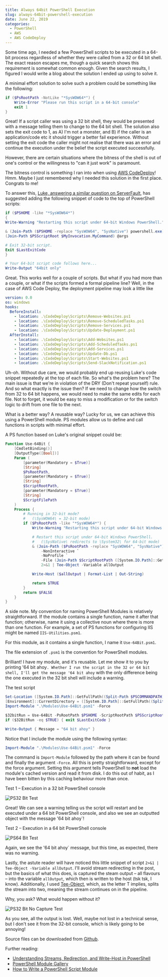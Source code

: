 ```yaml
---
title: Always 64bit PowerShell Execution
slug: always-64bit-powershell-execution
date: June 22, 2019
categories:
  - PowerShell
  - AWS
  - AWS CodeDeploy
---
```


Some time ago, I needed a few PowerShell scripts to be executed in a 64-bit process regardless of whether they were called from a 32 or 64 bit shell. The exact reason escapes me, though a quick search shows this requirement is somewhat common enough. Given the search results, I figured I would write a blog about the solution I ended up using to solve it.

A minimal effort solution to solve such a problem could be something like the following:

```powershell
if ($PsRootPath -NotLike "*SysWOW64*") {
    Write-Error "Please run this script in a 64-bit console"
    exit 1
}
```

Great! If a script caller was using a 32 bit shell, they would be presented with a message telling them to change to the 64 bit shell. The solution also sets the exit code to 1, as A) I'm not a monster, and B) if the caller is an application/code etc it should trigger a better fail experience. Without setting the exit code the caller might not realise that there was an error and continue the execution under the belief the script executed successfully.

However, there are certain situations where the bitness of the shell is out of one's control or the willingness to "can it just work" is paramount.

The bitness control is something I ran into when using [AWS CodeDeploy](https://aws.amazon.com/codedeploy/)! Hmm. Maybe I just remembered why I needed this solution in the first place. Congrats to me!

To answer this, [Luke, answering a similar question on ServerFault](https://serverfault.com/a/783858/134867), has suggested adding the following snippet of code to the top of PowerShell scripts:

```powershell
if ($PSHOME -like "*SysWOW64*")
{
Write-Warning "Restarting this script under 64-bit Windows PowerShell."

& (Join-Path ($PSHOME -replace "SysWOW64", "SysNative") powershell.exe) -File `
(Join-Path $PSScriptRoot $MyInvocation.MyCommand) @args

# Exit 32-bit script.
Exit $LastExitCode
}

# Your 64-bit script code follows here...
Write-Output "64bit only"
```

Great. This works well for a couple of scripts. But what if you had more than a couple, or what if the scripts formed a formal pipeline line? Well, in the case of AWS Code Deploy, the deployment pipeline may look a little like

```yaml
version: 0.0
os: windows
hooks:
  BeforeInstall:
    - location: .\CodeDeploy\Scripts\Remove-Websites.ps1
    - location: .\CodeDeploy\Scripts\Remove-ScheduledTasks.ps1
    - location: .\CodeDeploy\Scripts\Remove-Services.ps1
    - location: .\CodeDeploy\Scripts\Update-Deployment.ps1
  AfterInstall:
    - location: .\CodeDeploy\Scripts\Add-Websites.ps1
    - location: .\CodeDeploy\Scripts\Add-ScheduledTasks.ps1
    - location: .\CodeDeploy\Scripts\Add-Services.ps1
    - location: .\CodeDeploy\Scripts\Update-Db.ps1
    - location: .\CodeDeploy\Scripts\Start-Websites.ps1
    - location: .\CodeDeploy\Scripts\Send-SlackNotification.ps1
```

Uh-oh. Without due care, we would probably end up reusing Luke's code snippet repeatedly at the top of each file. So what's the problem here? The main issue is that we're in violation of the DRY (Don't repeat yourself) rule. And so what exactly is the issue then? If we need to change how the switch from 32 to 64 bit happens, we would need to make the same edits for each file. Not to forget, it would be easy to miss a modification or for the switch logic to drift from one file to the next.

What is a better way? A reusable way? Lucky for us, we can achieve this using a PowerShell module. PS modules allow us to define and call functions in scripts with minimal effort.

A PS function based on Luke's original snippet could be:

```powershell
Function Use-64Bit {
    [CmdletBinding()]
    [OutputType([Bool])]
    Param (
        [parameter(Mandatory = $True)]
        [String]
        $PsRootPath,
        [parameter(Mandatory = $True)]
        [String]
        $ScriptRootPath,
        [parameter(Mandatory = $True)]
        [String]
        $ScriptFilePath
    )
    Process {
        # Running in 32-bit mode?
        #   (\SysWOW64\ = 32-bit mode)
        if ($PsRootPath -like "*SysWOW64*") {
            Write-Warning "Restarting this script under 64-bit Windows PowerShell."

            # Restart this script under 64-bit Windows PowerShell.
            #   (\SysNative\ redirects to \System32\ for 64-bit mode)
            & (Join-Path ($PsRootPath -replace "SysWOW64", "SysNative") powershell.exe) `
                -NonInteractive `
                -NoProfile `
                -File (Join-Path $ScriptRootPath ([System.IO.Path]::GetFileName($ScriptFilePath))) `
                2>&1 | Tee-Object -Variable allOutput

            Write-Host ($allOutput | Format-List | Out-String)

            return $TRUE
        }
        return $FALSE
    }
}
```

A side note. My convention for naming PowerShell Modules is relatively straightforward. If the module contains a single function, name it after that function; otherwise, name it using a collective noun where there is more than one function. For example, a set of PS functions for configuring IIS might be named `IIS-Utilities.psm1`.

For this module, as it contains a single function, I name it `Use-64Bit.psm1`.

The file extension of `.psm1` is the convention for PowerShell modules.

Brilliant! I have my module, and it's reusable. Let me show it to you by printing '64 bit ahoy`. Whether I run the script in the 32 or 64 bit shell, I'll get the message '64 bit ahoy` with the only difference being the one executed in the 32 bit shell will include a warning.

The test script

```powershell
Set-Location ([System.IO.Path]::GetFullPath((Split-Path $PSCOMMANDPATH)))
[Environment]::CurrentDirectory = ([System.IO.Path]::GetFullPath((Split-Path $PSCOMMANDPATH)))
Import-Module ".\Modules\Use-64Bit.psm1" -Force

$32bitRun = Use-64Bit -PsRootPath $PSHOME -ScriptRootPath $PSScriptRoot -ScriptFilePath $MyInvocation.MyCommand
if ($32BitRun -eq $TRUE) { exit $LastExitCode }

Write-Output { Message = "64 bit ahoy" }
```

Notice that I include the module using the following syntax:

```powershell
Import-Module ".\Modules\Use-64Bit.psm1" -Force
```

The command is `Import-Module` followed by the path where it can be found and finally the argument `-Force`. All this is pretty straightforward, except for the force argument. Setting this argument tells PowerShell to **not** load the module's cached version and read it from disk. I do this out of habit, as I have been bitten by this caching behaviour more than once.

Test 1 – Execution in a 32 bit PowerShell console

![PS32 Bit Test](/always-64bit-powershell-execution/PS32Bit-Test.png)

Great! We can see a warning telling us the script will restart and be executed under a 64 bit PowerShell console, and also we see an outputted object with the message '64 bit ahoy`!

Test 2 – Execution in a 64 bit PowerShell console

![PS64 Bit Test](/always-64bit-powershell-execution/PS64Bit-Test.png)

Again, we see the '64 bit ahoy` message, but this time, as expected, there was no warning.

Lastly, the astute reader will have noticed this little snippet of script `2>&1 | Tee-Object -Variable allOutput`. I'll avoid stream redirecting in the post, but the basics of what this does, is captured the steam output – all flavours – into the variable `allOutput`, which then is written to the host (tsk tsk, I know). Additionally, I used [Tee-Object](https://docs.microsoft.com/en-us/powershell/module/microsoft.powershell.utility/tee-object?view=powershell-6), which, as the letter T implies, splits the stream into two, meaning the stream continues on in the pipeline.

Why, you ask? What would happen without it?

![PS32 Bit No Capture Test](/always-64bit-powershell-execution/PS32Bit-No-Capture-Test.png)

As you see, all the output is lost. Well, maybe not lost in a technical sense, but I don't see it from the 32-bit console, which is likely going to be annoying!

Source files can be downloaded from [Github](https://github.com/pleb/blogging-stash/tree/master/Powershell/Always64Bit).

Further reading:

- [Understanding Streams, Redirection, and Write-Host in PowerShell](https://devblogs.microsoft.com/scripting/understanding-streams-redirection-and-write-host-in-powershell/)
- [PowerShell Module Gallery](https://www.powershellgallery.com/)
- [How to Write a PowerShell Script Module](https://docs.microsoft.com/en-us/powershell/developer/module/how-to-write-a-powershell-script-module)
